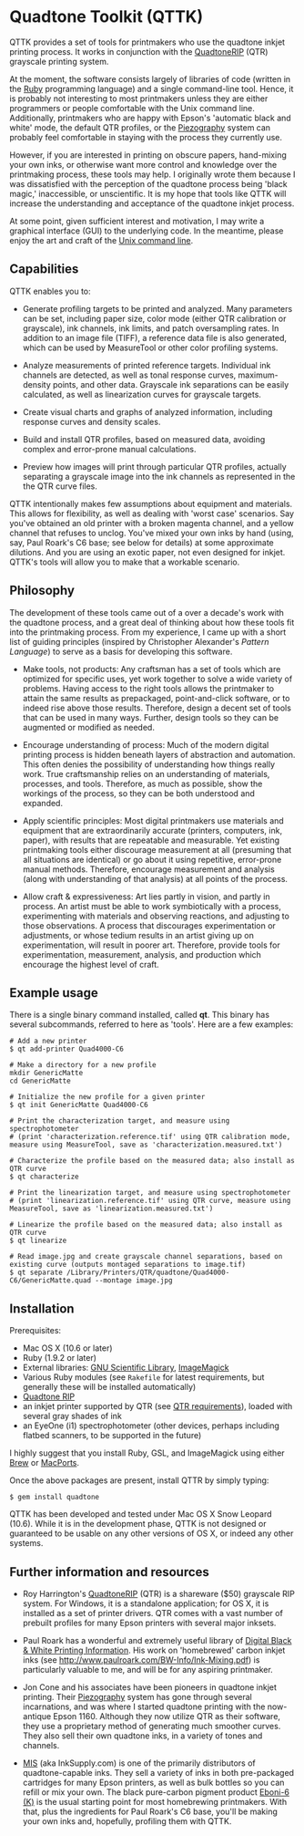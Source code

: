 # Quadtone Toolkit (QTTK)

QTTK provides a set of tools for printmakers who use the quadtone inkjet printing process.  It works in conjunction with the [QuadtoneRIP](http://www.quadtonerip.com) (QTR) grayscale printing system.

At the moment, the software consists largely of libraries of code (written in the [Ruby](http://ruby-lang.org) programming language) and a single command-line tool.  Hence, it is probably not interesting to most printmakers unless they are either programmers or people comfortable with the Unix command line.  Additionally, printmakers who are happy with Epson's 'automatic black and white' mode, the default QTR profiles, or the [Piezography](http://piezography.com) system can probably feel comfortable in staying with the process they currently use.

However, if you are interested in printing on obscure papers, hand-mixing your own inks, or otherwise want more control and knowledge over the printmaking process, these tools may help.  I originally wrote them because I was dissatisfied with the perception of the quadtone process being 'black magic,' inaccessible, or unscientific.  It is my hope that tools like QTTK will increase the understanding and acceptance of the quadtone inkjet process.

At some point, given sufficient interest and motivation, I may write a graphical interface (GUI) to the underlying code.  In the meantime, please enjoy the art and craft of the [Unix command line](http://en.wikipedia.org/wiki/Command-line_interface).


## Capabilities

QTTK enables you to:

  - Generate profiling targets to be printed and analyzed.  Many parameters can be set, including paper size, color mode (either QTR calibration or grayscale), ink channels, ink limits, and patch oversampling rates.  In addition to an image file (TIFF), a reference data file is also generated, which can be used by MeasureTool or other color profiling systems.
  
  - Analyze measurements of printed reference targets.  Individual ink channels are detected, as well as tonal response curves, maximum-density points, and other data.  Grayscale ink separations can be easily calculated, as well as linearization curves for grayscale targets.
  
  - Create visual charts and graphs of analyzed information, including response curves and density scales.
  
  - Build and install QTR profiles, based on measured data, avoiding complex and error-prone manual calculations.
  
  - Preview how images will print through particular QTR profiles, actually separating a grayscale image into the ink channels as represented in the the QTR curve files.

QTTK intentionally makes few assumptions about equipment and materials. This allows for flexibility, as well as dealing with 'worst case' scenarios. Say you've obtained an old printer with a broken magenta channel, and a yellow channel that refuses to unclog. You've mixed your own inks by hand (using, say, Paul Roark's C6 base; see below for details) at some approximate dilutions. And you are using an exotic paper, not even designed for inkjet. QTTK's tools will allow you to make that a workable scenario.


## Philosophy

The development of these tools came out of a over a decade's work with the quadtone process, and a great deal of thinking about how these tools fit into the printmaking process.  From my experience, I came up with a short list of guiding principles (inspired by Christopher Alexander's *Pattern Language*) to serve as a basis for developing this software.

  - Make tools, not products: Any craftsman has a set of tools which are optimized for specific uses, yet work together to solve a wide variety of problems. Having access to the right tools allows the printmaker to attain the same results as prepackaged, point-and-click software, or to indeed rise above those results. Therefore, design a decent set of tools that can be used in many ways. Further, design tools so they can be augmented or modified as needed.
  
  - Encourage understanding of process: Much of the modern digital printing process is hidden beneath layers of abstraction and automation. This often denies the possibility of understanding how things really work. True craftsmanship relies on an understanding of materials, processes, and tools. Therefore, as much as possible, show the workings of the process, so they can be both understood and expanded.
  
  - Apply scientific principles: Most digital printmakers use materials and equipment that are extraordinarily accurate (printers, computers, ink, paper), with results that are repeatable and measurable. Yet existing printmaking tools either discourage measurement at all (presuming that all situations are identical) or go about it using repetitive, error-prone manual methods. Therefore, encourage measurement and analysis (along with understanding of that analysis) at all points of the process.
  
  - Allow craft & expressiveness: Art lies partly in vision, and partly in process. An artist must be able to work symbiotically with a process, experimenting with materials and observing reactions, and adjusting to those observations. A process that discourages experimentation or adjustments, or whose tedium results in an artist giving up on experimentation, will result in poorer art. Therefore, provide tools for experimentation, measurement, analysis, and production which encourage the highest level of craft.


## Example usage

There is a single binary command installed, called **qt**.  This binary has several subcommands, referred to here as 'tools'.  Here are a few examples:
    
    # Add a new printer
    $ qt add-printer Quad4000-C6

    # Make a directory for a new profile
    mkdir GenericMatte
    cd GenericMatte
    
    # Initialize the new profile for a given printer
    $ qt init GenericMatte Quad4000-C6
    
    # Print the characterization target, and measure using spectrophotometer
    # (print 'characterization.reference.tif' using QTR calibration mode, measure using MeasureTool, save as 'characterization.measured.txt')
    
    # Characterize the profile based on the measured data; also install as QTR curve
    $ qt characterize

    # Print the linearization target, and measure using spectrophotometer
    # (print 'linearization.reference.tif' using QTR curve, measure using MeasureTool, save as 'linearization.measured.txt')
    
    # Linearize the profile based on the measured data; also install as QTR curve
    $ qt linearize

    # Read image.jpg and create grayscale channel separations, based on existing curve (outputs montaged separations to image.tif)
    $ qt separate /Library/Printers/QTR/quadtone/Quad4000-C6/GenericMatte.quad --montage image.jpg
  

## Installation

Prerequisites:

- Mac OS X (10.6 or later)
- Ruby (1.9.2 or later)
- External libraries: [GNU Scientific Library](http://www.gnu.org/software/gsl/), [ImageMagick](http://www.imagemagick.org)
- Various Ruby modules (see `Rakefile` for latest requirements, but generally these will be installed automatically)
- [Quadtone RIP](http://www.quadtonerip.com)
- an inkjet printer supported by QTR (see [QTR requirements](http://www.quadtonerip.com/html/QTRrequire.html)), loaded with several gray shades of ink
- an EyeOne (i1) spectrophotometer (other devices, perhaps including flatbed scanners, to be supported in the future)

I highly suggest that you install Ruby, GSL, and ImageMagick using either [Brew](https://github.com/mxcl/homebrew) or [MacPorts](http://macports.org).

Once the above packages are present, install QTTR by simply typing:

    $ gem install quadtone

QTTK has been developed and tested under Mac OS X Snow Leopard (10.6).  While it is in the development phase, QTTK is not designed or guaranteed to be usable on any other versions of OS X, or indeed any other systems.


## Further information and resources

- Roy Harrington's [QuadtoneRIP](http://www.quadtonerip.com) (QTR) is a shareware ($50) grayscale RIP system.  For Windows, it is a standalone application; for OS X, it is installed as a set of printer drivers.  QTR comes with a vast number of prebuilt profiles for many Epson printers with several major inksets.

- Paul Roark has a wonderful and extremely useful library of [Digital Black & White Printing Information](http://www.paulroark.com/BW-Info/).  His work on 'homebrewed' carbon inkjet inks (see <http://www.paulroark.com/BW-Info/Ink-Mixing.pdf>) is particularly valuable to me, and will be for any aspiring printmaker.

- Jon Cone and his associates have been pioneers in quadtone inkjet printing.  Their [Piezography](http://piezography.com) system has gone through several incarnations, and was where I started quadtone printing with the now-antique Epson 1160.  Although they now utilize QTR as their software, they use a proprietary method of generating much smoother curves.  They also sell their own quadtone inks, in a variety of tones and channels.

- [MIS](http://www.inksupply.com/bwpage.cfm) (aka InkSupply.com) is one of the primarily distributors of quadtone-capable inks.  They sell a variety of inks in both pre-packaged cartridges for many Epson printers, as well as bulk bottles so you can refill or mix your own.  The black pure-carbon pigment product [Eboni-6 (K)](http://www.inksupply.com/product-details.cfm?pn=UT-HEXPT-K) is the usual starting point for most homebrewing printmakers.  With that, plus the ingredients for Paul Roark's C6 base, you'll be making your own inks and, hopefully, profiling them with QTTK.